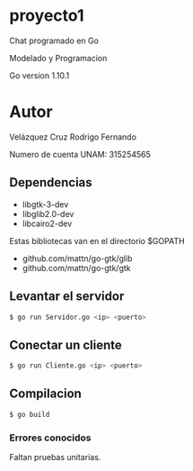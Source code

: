 # proyecto1

Chat programado en Go

Modelado y Programacion

Go version 1.10.1

# Autor

Velázquez Cruz Rodrigo Fernando

Numero de cuenta UNAM: 315254565

## Dependencias

* libgtk-3-dev
* libglib2.0-dev
* libcairo2-dev

Estas bibliotecas van en el directorio $GOPATH

* github.com/mattn/go-gtk/glib
* github.com/mattn/go-gtk/gtk


## Levantar el servidor

```bash
$ go run Servidor.go <ip> <puerto>
```

## Conectar un cliente

```bash
$ go run Cliente.go <ip> <puerto>
```

## Compilacion

```bash
$ go build
```

### Errores conocidos

Faltan pruebas unitarias.
